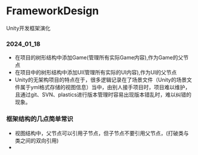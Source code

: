 # FrameworkDesign
Unity开发框架演化  
### 2024_01_18  
* 在项目的树形结构中添加Game(管理所有实际Game内容),作为Game的父节点  
* 在项目中的树形结构中添加UI(管理所有实际的UI内容),作为UI的父节点  
* Unity的无架构项目的特点在于，很多逻辑记录在了场景文件（Unity的场景文件属于yml格式存储的视图信息）当中，由别人接手项目时，项目难以维护，且通过git、SVN、plastics进行版本管理时容易出现版本错乱时，难以纠错的现象。 
### 框架结构的几点简单常识
* 视图结构中，父节点可以引用子节点，但子节点不要引用父节点，(打破类与类之间的双向引用)
*  